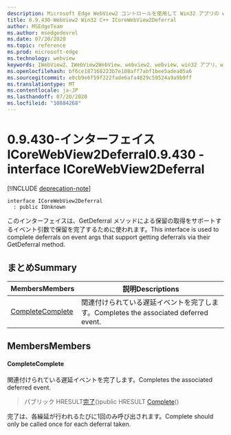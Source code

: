 ```yaml
---
description: Microsoft Edge WebView2 コントロールを使用して Win32 アプリの web コンテンツをホストする
title: 0.9.430-WebView2 Win32 C++ ICoreWebView2Deferral
author: MSEdgeTeam
ms.author: msedgedevrel
ms.date: 07/20/2020
ms.topic: reference
ms.prod: microsoft-edge
ms.technology: webview
keywords: IWebView2、IWebView2WebView、webview2、webview、win32 アプリ、win32、edge、ICoreWebView2、ICoreWebView2Host、browser control、edge html
ms.openlocfilehash: bf6ce187168223b7e108aff7abf1bee5adea05a6
ms.sourcegitcommit: e0cb9e6f59f222fade6afa4829c59524a9a9b9ff
ms.translationtype: MT
ms.contentlocale: ja-JP
ms.lasthandoff: 07/20/2020
ms.locfileid: "10884268"
---
```

# <span data-ttu-id="aefdd-104">0.9.430-インターフェイス ICoreWebView2Deferral</span><span class="sxs-lookup"><span data-stu-id="aefdd-104">0.9.430 - interface ICoreWebView2Deferral</span></span> 

[!INCLUDE [deprecation-note](../../includes/deprecation-note.md)]

```
interface ICoreWebView2Deferral
  : public IUnknown
```

<span data-ttu-id="aefdd-105">このインターフェイスは、GetDeferral メソッドによる保留の取得をサポートするイベント引数で保留を完了するために使われます。</span><span class="sxs-lookup"><span data-stu-id="aefdd-105">This interface is used to complete deferrals on event args that support getting deferrals via their GetDeferral method.</span></span>

## <span data-ttu-id="aefdd-106">まとめ</span><span class="sxs-lookup"><span data-stu-id="aefdd-106">Summary</span></span>

 <span data-ttu-id="aefdd-107">Members</span><span class="sxs-lookup"><span data-stu-id="aefdd-107">Members</span></span>                        | <span data-ttu-id="aefdd-108">説明</span><span class="sxs-lookup"><span data-stu-id="aefdd-108">Descriptions</span></span>
--------------------------------|---------------------------------------------
[<span data-ttu-id="aefdd-109">Complete</span><span class="sxs-lookup"><span data-stu-id="aefdd-109">Complete</span></span>](#complete) | <span data-ttu-id="aefdd-110">関連付けられている遅延イベントを完了します。</span><span class="sxs-lookup"><span data-stu-id="aefdd-110">Completes the associated deferred event.</span></span>

## <span data-ttu-id="aefdd-111">Members</span><span class="sxs-lookup"><span data-stu-id="aefdd-111">Members</span></span>

#### <span data-ttu-id="aefdd-112">Complete</span><span class="sxs-lookup"><span data-stu-id="aefdd-112">Complete</span></span> 

<span data-ttu-id="aefdd-113">関連付けられている遅延イベントを完了します。</span><span class="sxs-lookup"><span data-stu-id="aefdd-113">Completes the associated deferred event.</span></span>

> <span data-ttu-id="aefdd-114">パブリック HRESULT[完了](#complete)()</span><span class="sxs-lookup"><span data-stu-id="aefdd-114">public HRESULT [Complete](#complete)()</span></span>

<span data-ttu-id="aefdd-115">完了は、各繰延が行われるたびに1回のみ呼び出されます。</span><span class="sxs-lookup"><span data-stu-id="aefdd-115">Complete should only be called once for each deferral taken.</span></span>

